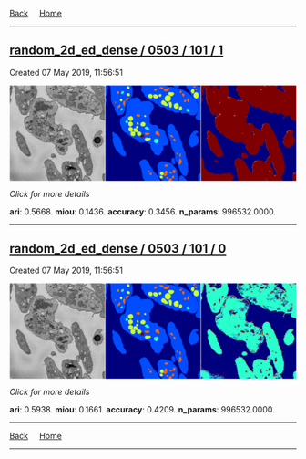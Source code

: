 
[Back](..)&nbsp;&nbsp;&nbsp;&nbsp;&nbsp;[Home](https://leapmanlab.github.io/snapshots)

---

<div class="summary"><a href="1"><h2>random_2d_ed_dense / 0503 / 101 / 1</h2></a><p>Created 07 May 2019, 11:56:51
</p><a href="1"><img src="1/media/summary.png" align="center"></a><p>
<i>Click for more details</i>
</p></div>

**ari**: 0.5668. **miou**: 0.1436. **accuracy**: 0.3456. **n_params**: 996532.0000. 

---

<div class="summary"><a href="0"><h2>random_2d_ed_dense / 0503 / 101 / 0</h2></a><p>Created 07 May 2019, 11:56:51
</p><a href="0"><img src="0/media/summary.png" align="center"></a><p>
<i>Click for more details</i>
</p></div>

**ari**: 0.5938. **miou**: 0.1661. **accuracy**: 0.4209. **n_params**: 996532.0000. 

---

[Back](..)&nbsp;&nbsp;&nbsp;&nbsp;&nbsp;[Home](https://leapmanlab.github.io/snapshots)

---